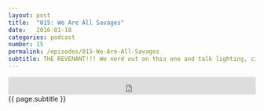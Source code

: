 ```yaml
---
layout: post
title:  "015: We Are All Savages"
date:   2016-01-18
categories: podcast
number: 15
permalink: /episodes/015-We-Are-All-Savages
subtitle: THE REVENANT!!! We nerd out on this one and talk lighting, cinematography, cultural representation and of course the mandatory Oscar conversation. Is this movie better than The Hateful Eight? Will Leo get his Oscar? Find out next time on Dragonball Z. <a href="/audible">Click here</a> to get a free audiobook and support the show!
---
```


<iframe frameborder='0' height='36px' scrolling='no' seamless src='https://simplecast.fm/e/24486?style=dark' width='100%'></iframe>

<br>
<span class="episode_text">
{{ page.subtitle }}
</span>
<br><br>
